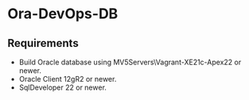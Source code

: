 # Ora-DevOps-DB

## Requirements

 * Build Oracle database using MV5Servers\Vagrant-XE21c-Apex22 or newer.
 * Oracle Client 12gR2 or newer.
 * SqlDeveloper 22 or newer.
